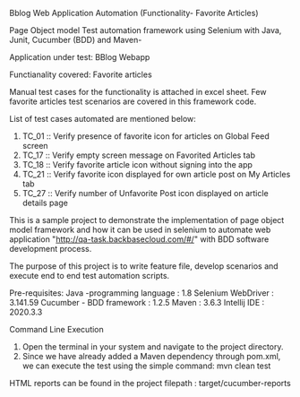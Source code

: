 Bblog Web Application Automation (Functionality- Favorite Articles)

Page Object model Test automation framework using Selenium with Java, Junit, Cucumber (BDD) and Maven-

Application under test:
BBlog Webapp

Functianality covered:
Favorite articles

Manual test cases for the functionality is attached in excel sheet. 
Few favorite articles test scenarios are covered in this framework code.

List of test cases automated are mentioned below:
1. TC_01 :: Verify presence of favorite icon for articles on Global Feed screen
2. TC_17 :: Verify empty screen message on Favorited Articles tab
3. TC_18 :: Verify favorite article icon without signing into the app
4. TC_21 :: Verify favorite icon displayed for own article post on My Articles tab
5. TC_27 :: Verify number of Unfavorite Post icon displayed on article details page

This is a sample project to demonstrate the implementation of page object model framework and how it can be used in selenium to automate web application "http://qa-task.backbasecloud.com/#/" with BDD software development process.

The purpose of this project is to write feature file, develop scenarios and execute end to end test automation scripts.

Pre-requisites:
Java -programming language : 1.8
Selenium WebDriver : 3.141.59
Cucumber - BDD framework : 1.2.5
Maven : 3.6.3
Intellij IDE : 2020.3.3

Command Line Execution

1. Open the terminal in your system and navigate to the project directory.
2. Since we have already added a Maven dependency through pom.xml, we can execute the test using the simple command:
   mvn clean test

HTML reports can be found in the project filepath : target/cucumber-reports
